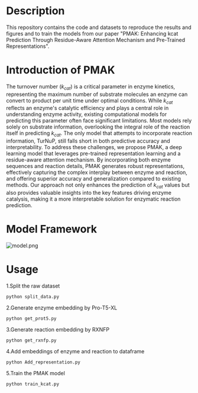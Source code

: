 # Description
This repository contains the code and datasets to reproduce the results and figures and to train the models from our paper "PMAK: Enhancing kcat Prediction Through Residue-Aware Attention Mechanism and Pre-Trained Representations".
# Introduction of PMAK
The turnover number ($k_{cat}$) is a critical parameter in enzyme kinetics, representing the maximum number of substrate molecules an enzyme can convert to product per unit time under optimal conditions. While $k_{cat}$ reflects an enzyme's catalytic efficiency and plays a central role in understanding enzyme activity, existing computational models for predicting this parameter often face significant limitations. Most models rely solely on substrate information, overlooking the integral role of the reaction itself in predicting $k_{cat}$. The only model that attempts to incorporate reaction information, TurNuP, still falls short in both predictive accuracy and interpretability. To address these challenges, we propose PMAK, a deep learning model that leverages pre-trained representation learning and a residue-aware attention mechanism. By incorporating both enzyme sequences and reaction details, PMAK generates robust representations, effectively capturing the complex interplay between enzyme and reaction, and offering superior accuracy and generalization compared to existing methods. Our approach not only enhances the prediction of $k_{cat}$ values but also provides valuable insights into the key features driving enzyme catalysis, making it a more interpretable solution for enzymatic reaction prediction.
# Model Framework
![model.png](./images/model.png)

# Usage
1.Split the raw dataset

```python split_data.py```

2.Generate enzyme embedding by Pro-T5-XL

``python get_prot5.py``

3.Generate reaction embedding by RXNFP

```python get_rxnfp.py```

4.Add embeddings of enzyme and reaction to dataframe

```python Add_representation.py```

5.Train the PMAK model

```python train_kcat.py```